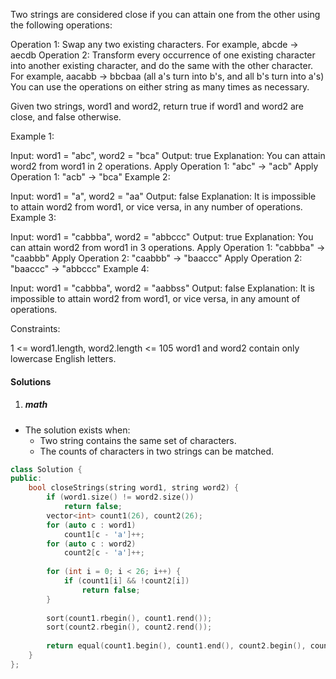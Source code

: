 Two strings are considered close if you can attain one from the other using the following operations:

Operation 1: Swap any two existing characters.
For example, abcde -> aecdb
Operation 2: Transform every occurrence of one existing character into another existing character, and do the same with the other character.
For example, aacabb -> bbcbaa (all a's turn into b's, and all b's turn into a's)
You can use the operations on either string as many times as necessary.

Given two strings, word1 and word2, return true if word1 and word2 are close, and false otherwise.

 

Example 1:

Input: word1 = "abc", word2 = "bca"
Output: true
Explanation: You can attain word2 from word1 in 2 operations.
Apply Operation 1: "abc" -> "acb"
Apply Operation 1: "acb" -> "bca"
Example 2:

Input: word1 = "a", word2 = "aa"
Output: false
Explanation: It is impossible to attain word2 from word1, or vice versa, in any number of operations.
Example 3:

Input: word1 = "cabbba", word2 = "abbccc"
Output: true
Explanation: You can attain word2 from word1 in 3 operations.
Apply Operation 1: "cabbba" -> "caabbb"
Apply Operation 2: "caabbb" -> "baaccc"
Apply Operation 2: "baaccc" -> "abbccc"
Example 4:

Input: word1 = "cabbba", word2 = "aabbss"
Output: false
Explanation: It is impossible to attain word2 from word1, or vice versa, in any amount of operations.
 

Constraints:

1 <= word1.length, word2.length <= 105
word1 and word2 contain only lowercase English letters.

#### Solutions

1. ##### math

- The solution exists when:
    - Two string contains the same set of characters.
    - The counts of characters in two strings can be matched.

```cpp
class Solution {
public:
    bool closeStrings(string word1, string word2) {
        if (word1.size() != word2.size())
            return false;
        vector<int> count1(26), count2(26);
        for (auto c : word1)
            count1[c - 'a']++;
        for (auto c : word2)
            count2[c - 'a']++;
        
        for (int i = 0; i < 26; i++) {
            if (count1[i] && !count2[i])
                return false;
        }
        
        sort(count1.rbegin(), count1.rend());
        sort(count2.rbegin(), count2.rend());
        
        return equal(count1.begin(), count1.end(), count2.begin(), count2.end());
    }
};
```